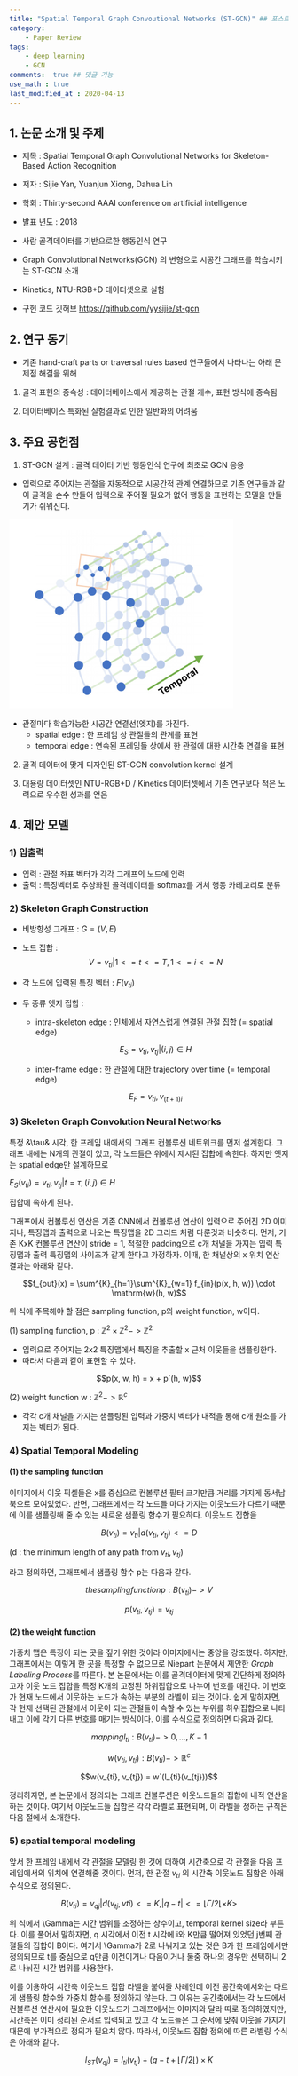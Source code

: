```yaml
---
title: "Spatial Temporal Graph Convoutional Networks (ST-GCN)" ## 포스트 제목
category:       
    - Paper Review
tags:           
    - deep learning
    - GCN
comments:  true ## 댓글 기능
use_math : true
last_modified_at : 2020-04-13
---
```


## 1. 논문 소개 및 주제

- 제목 : Spatial Temporal Graph Convolutional Networks for Skeleton-Based Action Recognition
- 저자 : Sijie Yan, Yuanjun Xiong, Dahua Lin
- 학회 : Thirty-second AAAI conference on artificial intelligence
- 발표 년도 : 2018

- 사람 골격데이터를 기반으로한 행동인식 연구
- Graph Convolutional Networks(GCN) 의 변형으로 시공간 그래프를 학습시키는 ST-GCN 소개
- Kinetics, NTU-RGB+D 데이터셋으로 실험

- 구현 코드 깃허브 <https://github.com/yysijie/st-gcn>

## 2. 연구 동기

- 기존 hand-craft parts or traversal rules based 연구들에서 나타나는 아래 문제점 해결을 위해

1) 골격 표현의 종속성 : 데이터베이스에서 제공하는 관절 개수, 표현 방식에 종속됨

2) 데이터베이스 특화된 실험결과로 인한 일반화의 어려움

## 3. 주요 공헌점

1) ST-GCN 설계 : 골격 데이터 기반 행동인식 연구에 최초로 GCN 응용
- 입력으로 주어지는 관절을 자동적으로 시공간적 관계 연결하므로 기존 연구들과 같이 골격을 손수 만들어 입력으로 주어질 필요가 없어 행동을 표현하는 모델을 만들기가 쉬워진다.

![2020-04-13-STGCN_fig1](/assets/images/2020-04-13-STGCN_fig1.PNG)

- 관절마다 학습가능한 시공간 연결선(엣지)를 가진다.
    * spatial edge : 한 프레임 상 관절들의 관계를 표현
    * temporal edge : 연속된 프레임들 상에서 한 관절에 대한 시간축 연결을 표현 

2) 골격 데이터에 맞게 디자인된 ST-GCN convolution kernel 설계

3) 대용량 데이터셋인 NTU-RGB+D / Kinetics 데이터셋에서 기존 연구보다 적은 노력으로 우수한 성과를 얻음  

## 4. 제안 모델

### 1) 입출력
- 입력 : 관절 좌표 벡터가 각각 그래프의 노드에 입력
- 출력 : 특징벡터로 추상화된 골격데이터를 softmax를 거쳐 행동 카테고리로 분류



### 2) Skeleton Graph Construction
- 비방향성 그래프 : $G = (V, E)$

- 노드 집합 : 
$$ V = {v_{ti} | 1 <= t <= T, 1 <= i <= N} $$

- 각 노드에 입력된 특징 벡터 : $F(v_{ti})$ 

- 두 종류 엣지 집합 :
    * intra-skeleton edge : 인체에서 자연스럽게 연결된 관절 집합 (= spatial edge)
    
    $$E_{S} = {v_{ti}, v_{tj} | (i, j) \in H}$$
    
    * inter-frame edge : 한 관절에 대한 trajectory over time (= temporal edge)
    
    $$E_{F} = {v_{ti},v_{(t+1)i}}$$

### 3) Skeleton Graph Convolution Neural Networks

특정 &\tau& 시각, 한 프레임 내에서의 그래프 컨볼루션 네트워크를 먼저 설계한다. 그래프 내에는 N개의 관절이 있고, 각 노드들은 위에서 제시된 집합에 속한다. 하지만 엣지는 spatial edge만 설계하므로 

$E_{S}(v_{ti}) = {v_{ti},v_{tj} | t = \tau, (i, j) \in H}$ 

집합에 속하게 된다.

그래프에서 컨볼루션 연산은 기존 CNN에서 컨볼루션 연산이 입력으로 주어진 2D 이미지나, 특징맵과 출력으로 나오는 특징맵을 2D 그리드 처럼 다룬것과 비슷하다. 먼저, 기존 KxK 컨볼루션 연산이 stride = 1, 적절한 padding으로 c개 채널을 가지는 입력 특징맵과 출력 특징맵의 사이즈가 같게 한다고 가정하자. 이때, 한 채널상의 x 위치 연산 결과는 아래와 같다.

$$f_{out}(x) = \sum^{K}_{h=1}\sum^{K}_{w=1} f_{in}(p(x, h, w)) \cdot \mathrm{w}(h, w)$$

위 식에 주목해야 할 점은 sampling function, p와 weight function, w이다.

(1) sampling function, p : $\mathbb{Z}^{2} \times \mathbb{Z}^{2} -> \mathbb{Z}^{2}$
- 입력으로 주어지는 2x2 특징맵에서 특징을 추출할 x 근처 이웃들을 샘플링한다.
- 따라서 다음과 같이 표현할 수 있다.

$$p(x, w, h) = x + p`(h, w)$$

(2) weight function w : $\mathbb{Z}^{2} -> \mathbb{R}^{c}$
- 각각 c개 채널을 가지는 샘플링된 입력과 가중치 벡터가 내적을 통해 c개 원소를 가지는 벡터가 된다.

### 4) Spatial Temporal Modeling

#### (1) the sampling function

이미지에서 이웃 픽셀들은 x를 중심으로 컨볼루션 필터 크기만큼 거리를 가지게 동서남북으로 모여있었다. 반면, 그래프에서는 각 노드들 마다 가지는 이웃노드가 다르기 때문에 이를 샘플링해 줄 수 있는 새로운 샘플링 함수가 필요하다. 이웃노드 집합을 

$$B(v_{ti}) = {v_{ti} | d(v_{ti}, v_{tj}) <= D} $$ 

(d : the minimum length of any path from $v_{ti}, v_{tj}$) 

라고 정의하면, 그래프에서 샘플링 함수 p는 다음과 같다. 

$$the sampling function p : B(v_{ti}) -> V$$

$$p(v_{ti}, v_{tj}) = v_{tj}$$

#### (2) the weight function

가중치 맵은 특징이 되는 곳을 짚기 위한 것이라 이미지에서는 중앙을 강조했다. 하지만, 그래프에서는 이렇게 한 곳을 특정할 수 없으므로 Niepart 논문에서 제안한 *Graph Labeling Process*를 따른다. 본 논문에서는 이를 골격데이터에 맞게 간단하게 정의하고자 이웃 노드 집합을 특정 K개의 고정된 하위집합으로 나누어 번호를 매긴다. 이 번호가 현재 노드에서 이웃하는 노드가 속하는 부분의 라벨이 되는 것이다. 쉽게 말하자면, 각 현재 선택된 관절에서 이웃이 되는 관절들이 속할 수 있는 부위를 하위집합으로 나타내고 이에 각기 다른 번호를 매기는 방식이다. 이를 수식으로 정의하면 다음과 같다.

$$mapping l_{ti} : B(v_{ti}) -> {0, ..., K-1}$$

$$w(v_{ti}, v_{tj}) : B(v_{ti}) -> \mathbb{R}^{c}$$

$$w(v_{ti}, v_{tj}) = w`(l_{ti}(v_{tj}))$$

정리하자면, 본 논문에서 정의되는 그래프 컨볼루션은 이웃노드들의 집합에 내적 연산을 하는 것이다. 여기서 이웃노드들 집합은 각각 라벨로 표현되며, 이 라벨을 정하는 규칙은 다음 절에서 소개한다.

### 5) spatial temporal modeling

앞서 한 프레임 내에서 각 관절을 모델링 한 것에 더하여 시간축으로 각 관절을 다음 프레임에서의 위치에 연결해줄 것이다. 먼저, 한 관절 $v_{ti}$ 의 시간축 이웃노드 집합은 아래 수식으로 정의된다.

$$B(v_{ti}) = {v_{qj} | d(v_{tj}, v{ti}) <= K, |q-t| <= \lfloor{\Gamma / 2}\lfloor \times K>}$$

위 식에서 \Gamma는 시간 범위를 조정하는 상수이고, temporal kernel size라 부른다. 이를 풀어서 말하자면, q 시각에서 이전 t 시각에 i와 K만큼 떨어져 있었던 j번째 관절들의 집합이 B이다. 여기서 \Gamma가 2로 나눠지고 있는 것은 B가 한 프레임에서만 정의되므로 t를 중심으로 q만큼 이전이거나 다음이거나 둘중 하나의 경우만 선택하니 2로 나눠진 시간 범위를 사용한다.

이를 이용하여 시간축 이웃노드 집합 라벨을 붙여줄 차례인데 이전 공간축에서와는 다르게 샘플링 함수와 가중치 함수를 정의하지 않는다. 그 이유는 공간축에서는 각 노드에서 컨볼루션 연산시에 필요한 이웃노드가 그래프에서는 이미지와 달라 따로 정의하였지만, 시간축은 이미 정리된 순서로 입력되고 있고 각 노드들은 그 순서에 맞춰 이웃을 가지기 때문에 부가적으로 정의가 필요치 않다. 따라서, 이웃노드 집합 정의에 따른 라벨링 수식은 아래와 같다.

$$l_{ST}(v_{qj}) = l_{ti}(v_{tj}) + (q - t + \lfloor{\Gamma / 2}\lfloor) \times K$$

